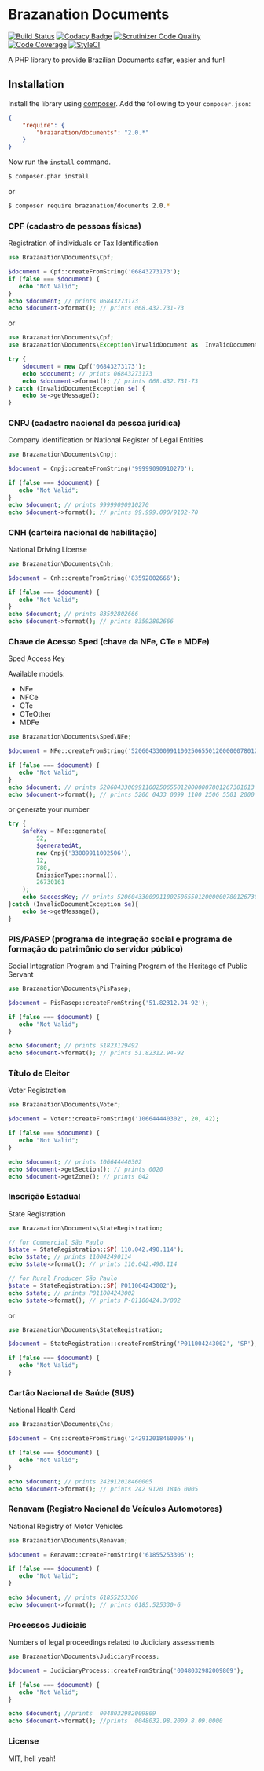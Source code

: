 Brazanation Documents
=====================

[![Build Status](https://travis-ci.org/brazanation/php-documents.svg?branch=master)](https://travis-ci.org/brazanation/php-documents)
[![Codacy Badge](https://api.codacy.com/project/badge/Grade/0bdf934bc4224a9fb9d51dc9162fb000)](https://www.codacy.com/app/tonicospinelli/php-documents?utm_source=github.com&amp;utm_medium=referral&amp;utm_content=brazanation/php-documents&amp;utm_campaign=Badge_Grade)
[![Scrutinizer Code Quality](https://scrutinizer-ci.com/g/brazanation/php-documents/badges/quality-score.png?b=master)](https://scrutinizer-ci.com/g/brazanation/php-documents/?branch=master)
[![Code Coverage](https://scrutinizer-ci.com/g/brazanation/php-documents/badges/coverage.png?b=master)](https://scrutinizer-ci.com/g/brazanation/php-documents/?branch=master)
[![StyleCI](https://styleci.io/repos/66179431/shield)](https://styleci.io/repos/66179431)

A PHP library to provide Brazilian Documents safer, easier and fun!

Installation
------------

Install the library using [composer][1]. Add the following to your `composer.json`:

```json
{
    "require": {
        "brazanation/documents": "2.0.*"
    }
}
```

Now run the `install` command.

```sh
$ composer.phar install
```

or

```sh
$ composer require brazanation/documents 2.0.*
```

### CPF (cadastro de pessoas físicas)

Registration of individuals or Tax Identification

```php
use Brazanation\Documents\Cpf;

$document = Cpf::createFromString('06843273173');
if (false === $document) {
   echo "Not Valid";
}
echo $document; // prints 06843273173
echo $document->format(); // prints 068.432.731-73

```
or
```php
use Brazanation\Documents\Cpf;
use Brazanation\Documents\Exception\InvalidDocument as  InvalidDocumentException;

try {
    $document = new Cpf('06843273173');
    echo $document; // prints 06843273173
    echo $document->format(); // prints 068.432.731-73
} catch (InvalidDocumentException $e) {
    echo $e->getMessage();
}
```

### CNPJ (cadastro nacional da pessoa jurídica)

Company Identification or National Register of Legal Entities

```php
use Brazanation\Documents\Cnpj;

$document = Cnpj::createFromString('99999090910270');

if (false === $document) {
   echo "Not Valid";
}
echo $document; // prints 99999090910270
echo $document->format(); // prints 99.999.090/9102-70
```

### CNH (carteira nacional de habilitação)

National Driving License

```php
use Brazanation\Documents\Cnh;

$document = Cnh::createFromString('83592802666');

if (false === $document) {
   echo "Not Valid";
}
echo $document; // prints 83592802666
echo $document->format(); // prints 83592802666
```

### Chave de Acesso Sped (chave da NFe, CTe e MDFe)

Sped Access Key

Available models:
* NFe
* NFCe
* CTe
* CTeOther
* MDFe

```php
use Brazanation\Documents\Sped\NFe;

$document = NFe::createFromString('52060433009911002506550120000007801267301613');

if (false === $document) {
   echo "Not Valid";
}
echo $document; // prints 52060433009911002506550120000007801267301613
echo $document->format(); // prints 5206 0433 0099 1100 2506 5501 2000 0007 8012 6730 1613
```
or generate your number

```php
try {
    $nfeKey = NFe::generate(
        52,
        $generatedAt,
        new Cnpj('33009911002506'),
        12,
        780,
        EmissionType::normal(),
        26730161
    );
    echo $accessKey; // prints 52060433009911002506550120000007801267301613
}catch (InvalidDocumentException $e){
    echo $e->getMessage();
}
```

### PIS/PASEP (programa de integração social e programa de formação do patrimônio do servidor público)

Social Integration Program and Training Program of the Heritage of Public Servant

```php
use Brazanation\Documents\PisPasep;

$document = PisPasep::createFromString('51.82312.94-92');

if (false === $document) {
   echo "Not Valid";
}

echo $document; // prints 51823129492
echo $document->format(); // prints 51.82312.94-92
```

### Título de Eleitor

Voter Registration

```php
use Brazanation\Documents\Voter;

$document = Voter::createFromString('106644440302', 20, 42);

if (false === $document) {
   echo "Not Valid";
}

echo $document; // prints 106644440302
echo $document->getSection(); // prints 0020
echo $document->getZone(); // prints 042
```

### Inscrição Estadual

State Registration

```php
use Brazanation\Documents\StateRegistration;

// for Commercial São Paulo
$state = StateRegistration::SP('110.042.490.114');
echo $state; // prints 110042490114
echo $state->format(); // prints 110.042.490.114

// for Rural Producer São Paulo
$state = StateRegistration::SP('P011004243002');
echo $state; // prints P011004243002
echo $state->format(); // prints P-01100424.3/002
```
or
```php
use Brazanation\Documents\StateRegistration;

$document = StateRegistration::createFromString('P011004243002', 'SP');

if (false === $document) {
   echo "Not Valid";
}

```

### Cartão Nacional de Saúde (SUS)

National Health Card

```php
use Brazanation\Documents\Cns;

$document = Cns::createFromString('242912018460005');

if (false === $document) {
   echo "Not Valid";
}

echo $document; // prints 242912018460005
echo $document->format(); // prints 242 9120 1846 0005
```

### Renavam (Registro Nacional de Veículos Automotores)

National Registry of Motor Vehicles

```php
use Brazanation\Documents\Renavam;

$document = Renavam::createFromString('61855253306');

if (false === $document) {
   echo "Not Valid";
}

echo $document; // prints 61855253306
echo $document->format(); // prints 6185.525330-6
```

### Processos Judiciais

Numbers of legal proceedings related to Judiciary assessments

```php
use Brazanation\Documents\JudiciaryProcess;

$document = JudiciaryProcess::createFromString('0048032982009809');

if (false === $document) {
   echo "Not Valid";
}

echo $document; //prints  0048032982009809
echo $document->format(); //prints  0048032.98.2009.8.09.0000

```


### License

MIT, hell yeah!

[1]: http://getcomposer.org/
